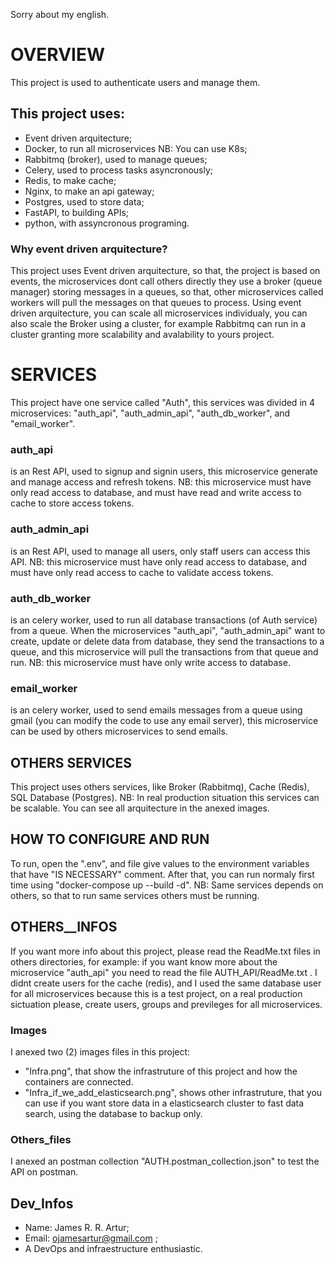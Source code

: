 Sorry about my english.

# OVERVIEW
This project is used to authenticate users and manage them.

## This project uses:
- Event driven arquitecture;
- Docker, to run all microservices NB: You can use K8s;
- Rabbitmq (broker), used to manage queues;
- Celery, used to process tasks asyncronously;
- Redis, to make cache;
- Nginx, to make an api gateway;
- Postgres, used to store data;
- FastAPI, to building APIs;
- python, with assyncronous programing.


### Why event driven arquitecture?
This project uses Event driven arquitecture, so that, the project is based on
events, the microservices dont call others directly they use a broker (queue manager)
storing messages in a queues, so that, other microservices called workers will
pull the messages on that queues to process.
Using event driven arquitecture, you can scale all microservices individualy, you can also
scale the Broker using a cluster, for example Rabbitmq can run in a cluster granting more
scalability and avalability to yours project.

# SERVICES
This project have one service called "Auth", this services was divided in
4 microservices: "auth_api", "auth_admin_api", "auth_db_worker", and "email_worker".

### auth_api 
is an Rest API, used to signup and signin users, this  microservice generate 
and manage access and refresh tokens. NB: this microservice must have only read access to database,
and must have read and write access to cache to store access tokens.

### auth_admin_api 
is an Rest API, used to manage all users, only staff users can access
this API. NB: this microservice must have only read access to database, and must have only read
access to cache to validate access tokens.

### auth_db_worker 
is an celery worker, used to run all database transactions (of Auth service) from a queue.
When the microservices "auth_api", "auth_admin_api" want to create, update or delete data from database,
they send the transactions to a queue, and this microservice will pull the transactions from that queue and run.
NB: this microservice must have only write access to database.

### email_worker 
is an celery worker, used to send emails messages from a queue using gmail 
(you can modify the code to use any email server), this microservice can be used by others microservices
to send emails.


## OTHERS SERVICES
This project uses others services, like Broker (Rabbitmq), Cache (Redis), SQL Database (Postgres).
NB: In real production situation this services can be scalable. You can see all arquitecture in the
anexed images.



## HOW TO CONFIGURE AND RUN
To run, open the ".env", and file give values ​​to the environment variables that have "IS NECESSARY" comment.
After that, you can run normaly first time using "docker-compose up --build -d". NB: Same services depends on others, so that
to run same services others must be running.




## OTHERS__INFOS
If you want more info about this project, please read the ReadMe.txt files in others directories, for example: if you want
know more about the microservice "auth_api" you need to read the file AUTH_API/ReadMe.txt . I didnt create users for the cache (redis), and
I used the same database user for all microservices because this is a test project, on a real production sictuation please, create users, groups
and previleges for all microservices. 

### Images
I anexed two (2) images files in this project: 
- "Infra.png", that show the infrastruture of this project and how the containers are connected.
- "Infra_if_we_add_elasticsearch.png", shows other infrastruture, that you can use if you want store data in a elasticsearch
cluster to fast data search, using the database to backup only.

### Others_files
I anexed an postman collection "AUTH.postman_collection.json" to test the API on postman.

## Dev_Infos
- Name: James R. R. Artur;
- Email: ojamesartur@gmail.com ;
- A DevOps and infraestructure enthusiastic.







